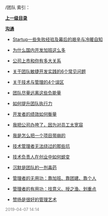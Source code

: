 /团队 索引：


**[上一级目录](/index.md)**

**[沟通](/团队/沟通/index.md)**

- [Startup一些失败经验及幕后的艰辛与冷暖自知](/团队/Startup一些失败经验及幕后的艰辛与冷暖自知.md)

- [为什么国内开发加班这么多](/团队/为什么国内开发加班这么多.md)

- [公司上市和你有多大关系](/团队/公司上市和你有多大关系.md)

- [关于团队敏捷开发实践的6个常见问题](/团队/关于团队敏捷开发实践的6个常见问题.md)

- [关于技术与管理的4个误区](/团队/关于技术与管理的4个误区.md)

- [团队尽量远离这些负能量](/团队/团队尽量远离这些负能量.md)

- [如何提升团队执行力](/团队/如何提升团队执行力.md)

- [开发者的绩效如何衡量](/团队/开发者的绩效如何衡量.md)

- [我把公司办垮了，因为对员工太宽容](/团队/我把公司办垮了，因为对员工太宽容.md)

- [我是怎么把一个项目带崩的](/团队/我是怎么把一个项目带崩的.md)

- [技术管理者无法绕过的那些坑](/团队/技术管理者无法绕过的那些坑.md)

- [技术负责人在创业中如何蜕变](/团队/技术负责人在创业中如何蜕变.md)

- [沉默是团队的一剂毒药](/团队/沉默是团队的一剂毒药.md)

- [管理者的无用功：靠加班、靠团建、靠个人](/团队/管理者的无用功：靠加班、靠团建、靠个人.md)

- [管理者的有用功：找意义、授之渔、划重点](/团队/管理者的有用功：找意义、授之渔、划重点.md)

- [赞扬是很好的管理艺术](/团队/赞扬是很好的管理艺术.md)


<font size=2 color='grey'> 2019-04-07 14:14 </font>
